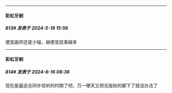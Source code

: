 ﻿
*****

####  彩虹牙刷  
##### 813#       发表于 2024-5-19 15:56

便宜画师还是少碰，越便宜屁事越多

*****

####  彩虹牙刷  
##### 814#       发表于 2024-6-16 08:36

现在是最适合同步视听的时期了吧，万一哪天又把无版权的都下了就没办法了

